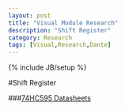 ```yaml
---
layout: post
title: "Visual Module Research"
description: "Shift Register"
category: Research
tags: [Visual,Research,Dante]
---
```

{% include JB/setup %}

#Shift Register

###[74HC595 Datasheets](https://www.sparkfun.com/datasheets/IC/SN74HC595.pdf)